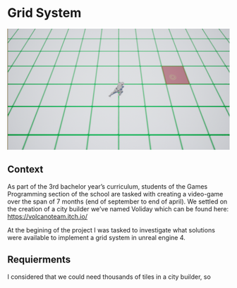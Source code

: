 # Grid System
![Grid](/images/grid.png)

## Context
As part of the 3rd bachelor year’s curriculum, students of the Games Programming section of the school are tasked with creating a video-game over the span of 7 months (end of september to end of april). We settled on the creation of a city builder we’ve named Voliday which can be found here: https://volcanoteam.itch.io/

At the begining of the project I was tasked to investigate what solutions were available to implement a grid system in unreal engine 4.

## Requierments

I considered that we could need thousands of tiles in a city builder, so
